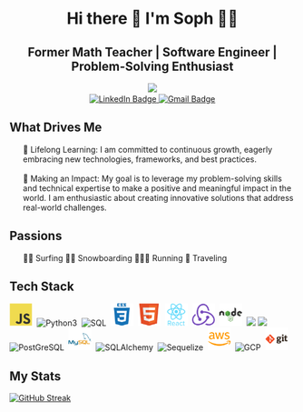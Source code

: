 <h1 align="center">Hi there 👋 I'm Soph 🪩💖</h1>

<h2 align="center">Former Math Teacher | Software Engineer | Problem-Solving Enthusiast</h2>
<!-- <img src="https://komarev.com/ghpvc/?username=sophie97yang&style=flat-square&color=blue" alt=""/> -->

<div id="header" align="center">
  <img src="https://media2.giphy.com/media/4GaHBQh3f4jBEpbQvP/giphy.gif?cid=ecf05e478i28x2z7eaph2b1to8yek85j266ousdq7kdk89bc&ep=v1_gifs_search&rid=giphy.gif&ct=g" width="200"/>
</div>

<div id="badges" align='center'>
  <a href="https://www.linkedin.com/in/sophie-yang-bb9758156">
    <img src="https://img.shields.io/badge/LinkedIn-blue?style=for-the-badge&logo=linkedin&logoColor=white" alt="LinkedIn Badge"/>
  </a>
 
 <a href="mailto: sophi97yang@gmail.com">
 <img src="https://img.shields.io/badge/Gmail-D14836?style=for-the-badge&logo=gmail&logoColor=white" alt="Gmail Badge"/>
 </a>
</div>

<h2>What Drives Me</h2>
<ul>
🌟 Lifelong Learning:  I am committed to continuous growth, eagerly embracing new technologies, frameworks, and best practices.
<br>
 <br>
🚀 Making an Impact: My goal is to leverage my problem-solving skills and technical expertise to make a positive and meaningful impact in the world. I am enthusiastic about creating innovative solutions that address real-world challenges.
</ul>

<h2>Passions</h2>
<ul>
 🏄🏽 Surfing
 🏂🏽 Snowboarding
 🏃🏼‍♀️ Running
 🧳 Traveling
</ul>

<h2>Tech Stack</h2>
<div>
  <img src="https://github.com/devicons/devicon/blob/master/icons/javascript/javascript-original.svg" title="JavaScript" alt="JavaScript" width="40" height="40"/>&nbsp;
  <img src="https://cdn.jsdelivr.net/gh/devicons/devicon@latest/icons/python/python-original-wordmark.svg"title="Python3" alt="Python3" width="40" height="40"/>&nbsp;  
  <img src="https://cdn.jsdelivr.net/gh/devicons/devicon@latest/icons/azuresqldatabase/azuresqldatabase-original.svg"title="SQL" alt="SQL" width="40" height="40"/>&nbsp; 
    <img src="https://github.com/devicons/devicon/blob/master/icons/css3/css3-plain-wordmark.svg"  title="CSS3" alt="CSS" width="40" height="40"/>&nbsp;
  <img src="https://github.com/devicons/devicon/blob/master/icons/html5/html5-original.svg" title="HTML5" alt="HTML" width="40" height="40"/>&nbsp;
<img src="https://github.com/devicons/devicon/blob/master/icons/react/react-original-wordmark.svg" title="React" alt="React" width="40" height="40"/>&nbsp;
  <img src="https://github.com/devicons/devicon/blob/master/icons/redux/redux-original.svg" title="Redux" alt="Redux " width="40" height="40"/>&nbsp;
  <img src="https://github.com/devicons/devicon/blob/master/icons/nodejs/nodejs-original-wordmark.svg" title="NodeJS" alt="NodeJS" width="40" height="40"/>&nbsp;
<img src="https://cdn.jsdelivr.net/gh/devicons/devicon/icons/express/express-original-wordmark.svg" height="50"/>
<img src="https://cdn.jsdelivr.net/gh/devicons/devicon/icons/flask/flask-original-wordmark.svg" height="50"/>
<img src="https://cdn.jsdelivr.net/gh/devicons/devicon/icons/docker/docker-plain-wordmark.svg" height="40"/
  <img src="https://cdn.jsdelivr.net/gh/devicons/devicon@latest/icons/postgresql/postgresql-original.svg" title="PostGreSQL" alt="PostGreSQL" width="40" height="40"/>&nbsp;
   <img src="https://github.com/devicons/devicon/blob/master/icons/mysql/mysql-original-wordmark.svg" title="MySQL"  alt="MySQL" width="40" height="40"/>&nbsp;
  <img src="https://cdn.jsdelivr.net/gh/devicons/devicon@latest/icons/sqlalchemy/sqlalchemy-original-wordmark.svg" title="SQLAlchemy"  alt="SQLAlchemy" width="40" height="40"/>&nbsp;  
  <img src="https://cdn.jsdelivr.net/gh/devicons/devicon@latest/icons/sequelize/sequelize-original-wordmark.svg" title="Sequelize"  alt="Sequelize" width="40" height="40"/>&nbsp;         
  <img src="https://github.com/devicons/devicon/blob/master/icons/amazonwebservices/amazonwebservices-plain-wordmark.svg" title="AWS" alt="AWS" width="40" height="40"/>&nbsp;
  <img src="https://cdn.jsdelivr.net/gh/devicons/devicon@latest/icons/googlecloud/googlecloud-original.svg"itle="GCP" alt="GCP" width="40" height="40"/>&nbsp;        
  <img src="https://github.com/devicons/devicon/blob/master/icons/git/git-original-wordmark.svg" title="Git" **alt="Git" width="40" height="40"/>
</div>

<h2>My Stats</h2>
<div>
<a href="https://git.io/streak-stats"><img src="https://github-readme-streak-stats.herokuapp.com?user=sophie97yang&theme=dark&hide_border=true&exclude_days=Sun%2CSat&card_width=600" alt="GitHub Streak" /></a>

</div>

<!--
**sophie97yang/sophie97yang** is a ✨ _special_ ✨ repository because its `README.md` (this file) appears on your GitHub profile.

Here are some ideas to get you started:

- 🔭 I’m currently working on ...
- 🌱 I’m currently learning ...
- 👯 I’m looking to collaborate on ...
- 🤔 I’m looking for help with ...
- 💬 Ask me about ...
- 📫 How to reach me: ...
- 😄 Pronouns: ...
- ⚡ Fun fact: ...
-->
